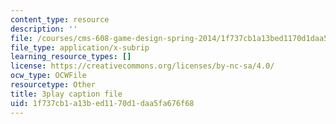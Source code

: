 ```yaml
---
content_type: resource
description: ''
file: /courses/cms-608-game-design-spring-2014/1f737cb1a13bed1170d1daa5fa676f68_1506653.srt
file_type: application/x-subrip
learning_resource_types: []
license: https://creativecommons.org/licenses/by-nc-sa/4.0/
ocw_type: OCWFile
resourcetype: Other
title: 3play caption file
uid: 1f737cb1-a13b-ed11-70d1-daa5fa676f68
---
```

